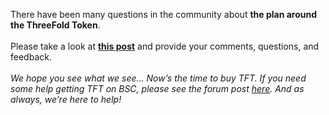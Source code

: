 There have been many questions in the community about **the plan around the ThreeFold Token**.
<br/>
<br/>
Please take a look at **[this post](https://forum.threefold.io/t/tft-development-plan/1149)** and provide your comments, questions, and feedback.
<br/>
<br/>
*We hope you see what we see… Now’s the time to buy TFT. If you need some help getting TFT on BSC, please see the forum post [here](https://forum.threefold.io/t/how-to-buy-tft-on-binance-smart-chain-using-pancake-swap-protocol/902). And as always, we’re here to help!*